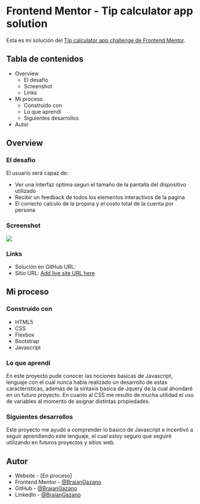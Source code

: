 # Frontend Mentor - Tip calculator app solution

Esta es mi solución del [Tip calculator app challenge de Frontend Mentor](https://www.frontendmentor.io/challenges/tip-calculator-app-ugJNGbJUX).

## Tabla de contenidos

- Overview
  - El desafio
  - Screenshot
  - Links
- Mi proceso
  - Construido con
  - Lo que aprendí
  - Siguientes desarrollos
- Autor

## Overview

### El desafio

El usuario será capaz de:

- Ver una interfaz optima segun el tamaño de la pantalla del dispositivo utilizado
- Recibir un feedback de todos los elementos interactivos de la pagina
- El correcto calculo de la propina y el costo total de la cuenta por persona

### Screenshot

![](https://i.imgur.com/7vBp0gv.png)

### Links

- Solución en GitHub URL: [](https://github.com/BraianGazano/Frontend-Mentor/tree/master/tip-calculator-app-main)
- Sitio URL: [Add live site URL here](https://your-live-site-url.com)

## Mi proceso

### Construido con

- HTML5
- CSS
- Flexbox
- Bootstrap
- Javascript

### Lo que aprendí

En este proyecto pude conocer las nociones basicas de Javascript, lenguaje con el cual nunca habia realizado un desarrollo de estas caracteristicas, además de la sintaxis basica de Jquery de la cual ahondaré en un futuro proyecto.
En cuanto al CSS me resulto de mucha utilidad el uso de variables al momento de asignar distintas propiedades.

### Siguientes desarrollos

Este proyecto me ayudó a comprender lo basico de Javascript e incentivó a seguir aprendiendo este lenguaje, el cual estoy seguro que seguiré utilizando en futuros proyectos y sitios web.

## Autor

- Website - [En proceso]
- Frontend Mentor - [@BraianGazano](https://www.frontendmentor.io/profile/BraianGazano)
- GitHub - [@BraianGazano](https://github.com/BraianGazano)
- LinkedIn - [@BraianGazano](https://www.linkedin.com/in/braian-gazano/)
